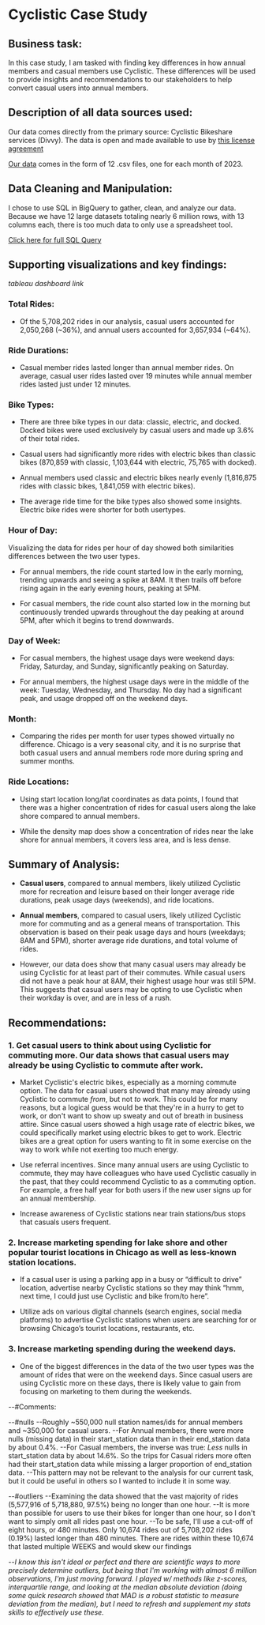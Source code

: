 # Cyclistic Case Study 

## Business task:

  In this case study, I am tasked with finding key differences in how annual members and casual members use Cyclistic. These differences will be used to provide insights and recommendations to our stakeholders to help convert casual users into annual members.

  
## Description of all data sources used:

  Our data comes directly from the primary source: Cyclistic Bikeshare services (Divvy). The data is open and made available to use by [this license agreement](https://divvybikes.com/data-license-agreement)
  
  [Our data](https://divvy-tripdata.s3.amazonaws.com/index.html) comes in the form of 12 .csv files, one for each month of 2023.


## Data Cleaning and Manipulation:

  I chose to use SQL in BigQuery to gather, clean, and analyze our data. Because we have 12 large datasets totaling nearly 6 million rows, with 13 columns each, there is too much data to only use a spreadsheet tool.
  
  [Click here for full SQL Query](https://github.com/TankaJahari/cyclistic.charliesun/blob/main/Data%20Cleaning%20and%20Manipulation.sql)


## Supporting visualizations and key findings:

*tableau dashboard link*

### Total Rides:

 - Of the 5,708,202 rides in our analysis, casual users accounted for 2,050,268 (~36%), and annual users accounted for 3,657,934 (~64%).

### Ride Durations:

 - Casual member rides lasted longer than annual member rides. On average, casual user rides lasted over 19 minutes while annual member rides lasted just under 12 minutes.

### Bike Types:

 - There are three bike types in our data: classic, electric, and docked. Docked bikes were used exclusively by casual users and made up 3.6% of their total rides. 

 - Casual users had significantly more rides with electric bikes than classic bikes (870,859 with classic, 1,103,644 with electric, 75,765 with docked).

 - Annual members used classic and electric bikes nearly evenly (1,816,875 rides with classic bikes, 1,841,059 with electric bikes).

 - The average ride time for the bike types also showed some insights. Electric bike rides were shorter for both usertypes. 

### Hour of Day:

Visualizing the data for rides per hour of day showed both similarities differences between the two user types.

 - For annual members, the ride count started low in the early morning, trending upwards and seeing a spike at 8AM. It then trails off before rising again in the early evening hours, peaking at 5PM.

 - For casual members, the ride count also started low in the morning but continuously trended upwards throughout the day peaking at around 5PM, after which it begins to trend downwards.

### Day of Week:

 - For casual members, the highest usage days were weekend days: Friday, Saturday, and Sunday, significantly peaking on Saturday.

 - For annual members, the highest usage days were in the middle of the week: Tuesday, Wednesday, and Thursday. No day had a significant peak, and usage dropped off on the weekend days.
 
### Month:

 - Comparing the rides per month for user types showed virtually no difference. Chicago is a very seasonal city, and it is no surprise that both casual users and annual members rode more during spring and summer months.

### Ride Locations:

 - Using start location long/lat coordinates as data points, I found that there was a higher concentration of rides for casual users along the lake shore compared to annual members.

 - While the density map does show a concentration of rides near the lake shore for annual members, it covers less area, and is less dense.

## Summary of Analysis:

 - **Casual users**, compared to annual members, likely utilized Cyclistic more for recreation and leisure based on their longer average ride durations, peak usage days (weekends), and ride locations.

 - **Annual members**, compared to casual users, likely utilized Cyclistic more for commuting and as a general means of transportation. This observation is based on their peak usage days and hours (weekdays; 8AM and 5PM), shorter average ride durations, and total volume of rides.


 - However, our data does show that many casual users may already be using Cyclistic for at least part of their commutes. While casual users did not have a peak hour at 8AM, their highest usage hour was still 5PM. This suggests that casual users may be opting to use Cyclistic when their workday is over, and are in less of a rush.



   
## Recommendations:


### 1. Get casual users to think about using Cyclistic for commuting more. Our data shows that casual users may already be using Cyclistic to commute after work. 

 - Market Cyclistic's electric bikes, especially as a morning commute option. The data for casual users showed that many may already using Cyclistic to commute *from*, but not *to* work. This could be for many reasons, but a logical guess would be that they're in a hurry to get to work, or don't want to show up sweaty and out of breath in business attire. Since casual users showed a high usage rate of electric bikes, we could specifically market using electric bikes to get to work. Electric bikes are a great option for users wanting to fit in some exercise on the way to work while not exerting too much energy.
   
 - Use referral incentives. Since many annual users are using Cyclistic to commute, they may have colleagues who have used Cyclistic casually in the past, that they could recommend Cyclistic to as a commuting option. For example, a free half year for both users if the new user signs up for an annual membership.
   
 - Increase awareness of Cyclistic stations near train stations/bus stops that casuals users frequent.

### 2. Increase marketing spending for lake shore and other popular tourist locations in Chicago as well as less-known station locations.

 - If a casual user is using a parking app in a busy or “difficult to drive” location, advertise nearby Cyclistic stations so they may think “hmm, next time, I could just use Cyclistic and bike from/to here”.
   
 - Utilize ads on various digital channels (search engines, social media platforms) to advertise Cyclistic stations when users are searching for or browsing Chicago’s tourist locations, restaurants, etc.

### 3. Increase marketing spending during the weekend days.

 - One of the biggest differences in the data of the two user types was the amount of rides that were on the weekend days. Since casual users are using Cyclistic more on these days, there is likely value to gain from focusing on marketing to them during the weekends.


--#Comments:

--#nulls
--Roughly ~550,000 null station names/ids for annual members and ~350,000 for casual users. 
--For Annual members, there were more nulls (missing data) in their start_station data than in their end_station data by about 0.4%. 
--For Casual members, the inverse was true: *Less* nulls in start_station data by about 14.6%. So the trips for Casual riders more often had their start_station data while missing a larger proportion of end_station data.
--This pattern may not be relevant to the analysis for our current task, but it could be useful in others so I wanted to include it in some way.


--#outliers
--Examining the data showed that the vast majority of rides (5,577,916 of 5,718,880, 97.5%) being no longer than one hour.
--It is more than possible for users to use their bikes for longer than one hour, so I don't want to simply omit all rides past one hour.
--To be safe, I'll use a cut-off of eight hours, or 480 minutes. Only 10,674 rides out of 5,708,202 rides (0.19%) lasted longer than 480 minutes. There are rides within these 10,674 that lasted multiple WEEKS and would skew our findings 

--*I know this isn't ideal or perfect and there are scientific ways to more precisely determine outliers, but being that I'm working with almost 6 million observations, I'm just moving forward. I played w/ methods like z-scores, interquartile range, and looking at the median absolute deviation (doing some quick research showed that MAD is a robust statistic to measure deviation from the median), but I need to refresh and supplement my stats skills to effectively use these.*

